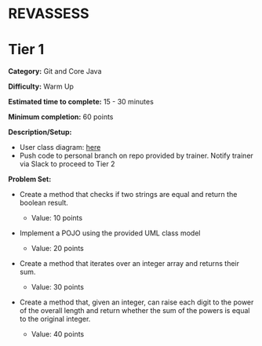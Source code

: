 # REVASSESS
# Tier 1

**Category:** Git and Core Java

**Difficulty:** Warm Up

**Estimated time to complete:** 15 - 30 minutes

**Minimum completion:** 60 points

**Description/Setup:**
  - User class diagram: [here](https://revature-note-assets.s3.amazonaws.com/quizzard-class-diagram-tier-1.png)
  - Push code to personal branch on repo provided by trainer. Notify trainer via Slack to proceed to Tier 2

**Problem Set:**
  - Create a method that checks if two strings are equal and return the boolean result.
    - Value: 10 points


  - Implement a POJO using the provided UML class model
    - Value: 20 points


  - Create a method that iterates over an integer array and returns their sum.
    - Value: 30 points
	

  - Create a method that, given an integer, can raise each digit to the power of the overall length and return whether the sum of the powers is equal to the original integer.
    - Value: 40 points

